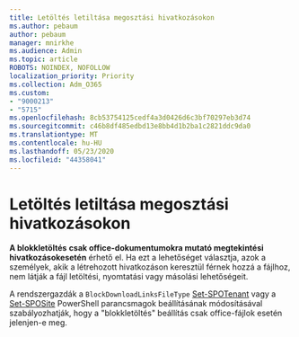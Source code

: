 ```yaml
---
title: Letöltés letiltása megosztási hivatkozásokon
ms.author: pebaum
author: pebaum
manager: mnirkhe
ms.audience: Admin
ms.topic: article
ROBOTS: NOINDEX, NOFOLLOW
localization_priority: Priority
ms.collection: Adm_O365
ms.custom:
- "9000213"
- "5715"
ms.openlocfilehash: 8cb53754125cedf4a3d0426d6c3bf70297eb3d74
ms.sourcegitcommit: c46b8df485edbd13e8bb4d1b2ba1c2821ddc9da0
ms.translationtype: MT
ms.contentlocale: hu-HU
ms.lasthandoff: 05/23/2020
ms.locfileid: "44358041"
---
```

# <a name="block-download-on-sharing-links"></a>Letöltés letiltása megosztási hivatkozásokon

**A blokkletöltés** **csak office-dokumentumokra mutató megtekintési hivatkozásokesetén** érhető el. Ha ezt a lehetőséget választja, azok a személyek, akik a létrehozott hivatkozáson keresztül férnek hozzá a fájlhoz, nem látják a fájl letöltési, nyomtatási vagy másolási lehetőségeit.

A rendszergazdák a `BlockDownloadLinksFileType` [Set-SPOTenant](https://docs.microsoft.com/powershell/module/sharepoint-online/set-spotenant?view=sharepoint-ps) vagy a [Set-SPOSite](https://docs.microsoft.com/powershell/module/sharepoint-online/set-sposite?view=sharepoint-ps) PowerShell parancsmagok beállításának módosításával szabályozhatják, hogy a "blokkletöltés" beállítás csak office-fájlok esetén jelenjen-e meg.
